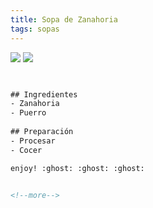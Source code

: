 ```yaml
---
title: Sopa de Zanahoria
tags: sopas
---
```

<img class="image image--md" src="https://github.com/dadapunk/recetas/blob/master/assets/images/sopaZanahoria.jpg"/>
<img class="image image--xs" src="https://raw.githubusercontent.com/kitian616/jekyll-TeXt-theme/master/docs/assets/images/image.jpg"/>

```html


## Ingredientes
- Zanahoria
- Puerro
  
## Preparación
- Procesar
- Cocer

enjoy! :ghost: :ghost: :ghost:


<!--more-->

